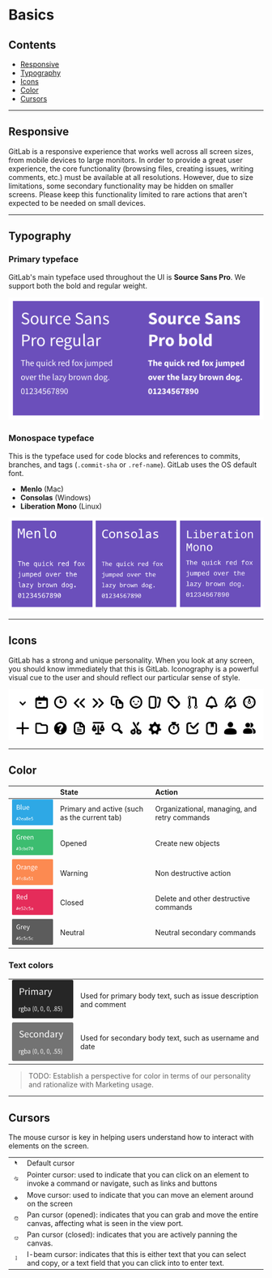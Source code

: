 # Basics

## Contents
* [Responsive](#responsive)
* [Typography](#typography)
* [Icons](#icons)
* [Color](#color)
* [Cursors](#cursors)

---

## Responsive
GitLab is a responsive experience that works well across all screen sizes, from mobile devices to large monitors. In order to provide a great user experience, the core functionality (browsing files, creating issues, writing comments, etc.) must be available at all resolutions. However, due to size limitations, some secondary functionality may be hidden on smaller screens. Please keep this functionality limited to rare actions that aren't expected to be needed on small devices.

---

## Typography
### Primary typeface
GitLab's main typeface used throughout the UI is **Source Sans Pro**. We support both the bold and regular weight.

![Source Sans Pro sample](img/sourcesanspro-sample.png)


### Monospace typeface
This is the typeface used for code blocks and references to commits, branches, and tags (`.commit-sha` or `.ref-name`). GitLab uses the OS default font.
- **Menlo** (Mac)
- **Consolas** (Windows)
- **Liberation Mono** (Linux)

![Monospace font sample](img/monospacefont-sample.png)

---

## Icons

GitLab has a strong and unique personality. When you look at any screen, you should know immediately that this is GitLab. Iconography is a powerful visual cue to the user and should reflect our particular sense of style.

![Icon sampler](img/icon-spec.png)

---

## Color

| | State | Action |
| :------: | :------- | :------- |
| ![Blue](img/color-blue.png) | Primary and active (such as the current tab) | Organizational, managing, and retry commands|
| ![Green](img/color-green.png) | Opened | Create new objects |
| ![Orange](img/color-orange.png) | Warning | Non destructive action |
| ![Red](img/color-red.png) | Closed | Delete and other destructive commands |
| ![Grey](img/color-grey.png) | Neutral | Neutral secondary commands |

### Text colors

|||
| :---: | :--- |
| ![Text primary](img/color-textprimary.png) | Used for primary body text, such as issue description and comment |
| ![Text secondary](img/color-textsecondary.png) | Used for secondary body text, such as username and date |

> TODO: Establish a perspective for color in terms of our personality and rationalize with Marketing usage.

---

## Cursors
The mouse cursor is key in helping users understand how to interact with elements on the screen.

| | |
| :------: | :------- |
| ![Default cursor](img/cursors-default.png) | Default cursor |
| ![Pointer cursor](img/cursors-pointer.png) | Pointer cursor: used to indicate that you can click on an element to invoke a command or navigate, such as links and buttons |
| ![Move cursor](img/cursors-move.png) | Move cursor: used to indicate that you can move an element around on the screen |
| ![Pan opened cursor](img/cursors-panopened.png) | Pan cursor (opened): indicates that you can grab and move the entire canvas, affecting what is seen in the view port. |
| ![Pan closed cursor](img/cursors-panclosed.png) | Pan cursor (closed): indicates that you are actively panning the canvas. |
| ![I-beam cursor](img/cursors-ibeam.png) | I-beam cursor: indicates that this is either text that you can select and copy, or a text field that you can click into to enter text. |


